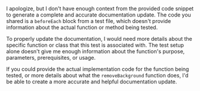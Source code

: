 

  I apologize, but I don't have enough context from the provided code snippet to generate a complete and accurate documentation update. The code you shared is a `beforeEach` block from a test file, which doesn't provide information about the actual function or method being tested.

To properly update the documentation, I would need more details about the specific function or class that this test is associated with. The test setup alone doesn't give me enough information about the function's purpose, parameters, prerequisites, or usage.

If you could provide the actual implementation code for the function being tested, or more details about what the `removeBackground` function does, I'd be able to create a more accurate and helpful documentation update.

  